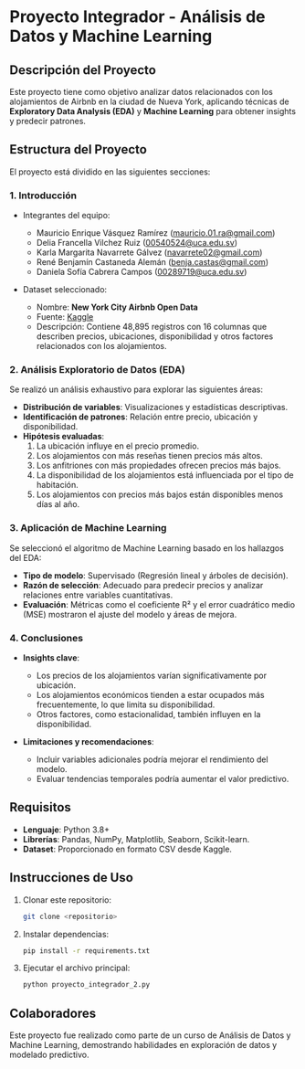 # Proyecto Integrador - Análisis de Datos y Machine Learning

## Descripción del Proyecto
Este proyecto tiene como objetivo analizar datos relacionados con los alojamientos de Airbnb en la ciudad de Nueva York, aplicando técnicas de **Exploratory Data Analysis (EDA)** y **Machine Learning** para obtener insights y predecir patrones.

## Estructura del Proyecto
El proyecto está dividido en las siguientes secciones:

### 1. Introducción
- Integrantes del equipo:
  - Mauricio Enrique Vásquez Ramírez (mauricio.01.ra@gmail.com)
  - Delia Francella Vilchez Ruiz (00540524@uca.edu.sv)
  - Karla Margarita Navarrete Gálvez (navarrete02@gmail.com)
  - René Benjamín Castaneda Alemán (benja.castas@gmail.com)
  - Daniela Sofía Cabrera Campos (00289719@uca.edu.sv)

- Dataset seleccionado:
  - Nombre: **New York City Airbnb Open Data**
  - Fuente: [Kaggle](https://www.kaggle.com/datasets/dgomonov/new-york-city-airbnb-open-data)
  - Descripción: Contiene 48,895 registros con 16 columnas que describen precios, ubicaciones, disponibilidad y otros factores relacionados con los alojamientos.

### 2. Análisis Exploratorio de Datos (EDA)
Se realizó un análisis exhaustivo para explorar las siguientes áreas:

- **Distribución de variables**: Visualizaciones y estadísticas descriptivas.
- **Identificación de patrones**: Relación entre precio, ubicación y disponibilidad.
- **Hipótesis evaluadas**:
  1. La ubicación influye en el precio promedio.
  2. Los alojamientos con más reseñas tienen precios más altos.
  3. Los anfitriones con más propiedades ofrecen precios más bajos.
  4. La disponibilidad de los alojamientos está influenciada por el tipo de habitación.
  5. Los alojamientos con precios más bajos están disponibles menos días al año.

### 3. Aplicación de Machine Learning
Se seleccionó el algoritmo de Machine Learning basado en los hallazgos del EDA:
- **Tipo de modelo**: Supervisado (Regresión lineal y árboles de decisión).
- **Razón de selección**: Adecuado para predecir precios y analizar relaciones entre variables cuantitativas.
- **Evaluación**: Métricas como el coeficiente R² y el error cuadrático medio (MSE) mostraron el ajuste del modelo y áreas de mejora.

### 4. Conclusiones
- **Insights clave**:
  - Los precios de los alojamientos varían significativamente por ubicación.
  - Los alojamientos económicos tienden a estar ocupados más frecuentemente, lo que limita su disponibilidad.
  - Otros factores, como estacionalidad, también influyen en la disponibilidad.

- **Limitaciones y recomendaciones**:
  - Incluir variables adicionales podría mejorar el rendimiento del modelo.
  - Evaluar tendencias temporales podría aumentar el valor predictivo.

## Requisitos
- **Lenguaje**: Python 3.8+
- **Librerías**: Pandas, NumPy, Matplotlib, Seaborn, Scikit-learn.
- **Dataset**: Proporcionado en formato CSV desde Kaggle.

## Instrucciones de Uso
1. Clonar este repositorio:
   ```bash
   git clone <repositorio>
   ```
2. Instalar dependencias:
   ```bash
   pip install -r requirements.txt
   ```
3. Ejecutar el archivo principal:
   ```bash
   python proyecto_integrador_2.py
   ```

## Colaboradores
Este proyecto fue realizado como parte de un curso de Análisis de Datos y Machine Learning, demostrando habilidades en exploración de datos y modelado predictivo.
